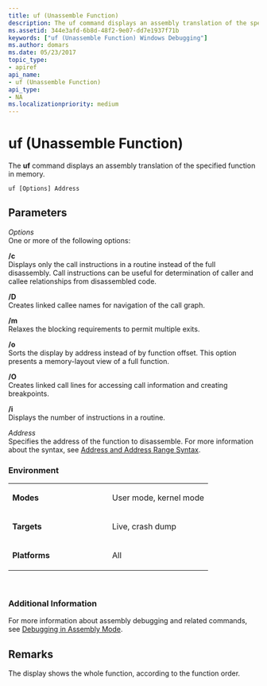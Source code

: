```yaml
---
title: uf (Unassemble Function)
description: The uf command displays an assembly translation of the specified function in memory.
ms.assetid: 344e3afd-6b8d-48f2-9e07-dd7e1937f71b
keywords: ["uf (Unassemble Function) Windows Debugging"]
ms.author: domars
ms.date: 05/23/2017
topic_type:
- apiref
api_name:
- uf (Unassemble Function)
api_type:
- NA
ms.localizationpriority: medium
---
```


# uf (Unassemble Function)


The **uf** command displays an assembly translation of the specified function in memory.

```dbgcmd
uf [Options] Address
```

## <span id="ddk_cmd_unassemble_function_dbg"></span><span id="DDK_CMD_UNASSEMBLE_FUNCTION_DBG"></span>Parameters


<span id="_______Options______"></span><span id="_______options______"></span><span id="_______OPTIONS______"></span> *Options*   
One or more of the following options:

<span id="_c"></span><span id="_C"></span>**/c**  
Displays only the call instructions in a routine instead of the full disassembly. Call instructions can be useful for determination of caller and callee relationships from disassembled code.

<span id="_D"></span><span id="_d"></span>**/D**  
Creates linked callee names for navigation of the call graph.

<span id="_m"></span><span id="_M"></span>**/m**  
Relaxes the blocking requirements to permit multiple exits.

<span id="_o"></span><span id="_O"></span>**/o**  
Sorts the display by address instead of by function offset. This option presents a memory-layout view of a full function.

<span id="_O"></span><span id="_o"></span>**/O**  
Creates linked call lines for accessing call information and creating breakpoints.

<span id="_i"></span><span id="_I"></span>**/i**  
Displays the number of instructions in a routine.

<span id="_______Address______"></span><span id="_______address______"></span><span id="_______ADDRESS______"></span> *Address*   
Specifies the address of the function to disassemble. For more information about the syntax, see [Address and Address Range Syntax](address-and-address-range-syntax.md).

### <span id="Environment"></span><span id="environment"></span><span id="ENVIRONMENT"></span>Environment

<table>
<colgroup>
<col width="50%" />
<col width="50%" />
</colgroup>
<tbody>
<tr class="odd">
<td align="left"><p><strong>Modes</strong></p></td>
<td align="left"><p>User mode, kernel mode</p></td>
</tr>
<tr class="even">
<td align="left"><p><strong>Targets</strong></p></td>
<td align="left"><p>Live, crash dump</p></td>
</tr>
<tr class="odd">
<td align="left"><p><strong>Platforms</strong></p></td>
<td align="left"><p>All</p></td>
</tr>
</tbody>
</table>

 

### <span id="Additional_Information"></span><span id="additional_information"></span><span id="ADDITIONAL_INFORMATION"></span>Additional Information

For more information about assembly debugging and related commands, see [Debugging in Assembly Mode](debugging-in-assembly-mode.md).

Remarks
-------

The display shows the whole function, according to the function order.

 

 





